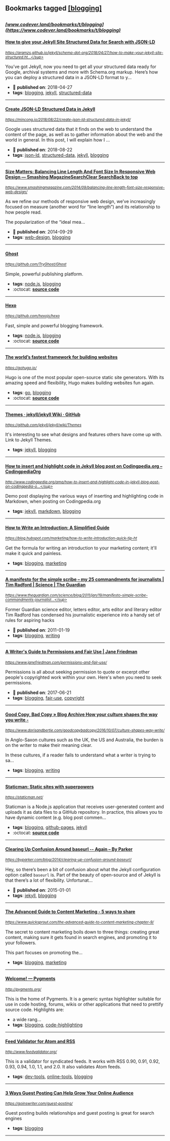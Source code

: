 ## Bookmarks tagged [[blogging]](https://www.codever.land/search?q=[blogging])

_<sup><sup>[www.codever.land/bookmarks/t/blogging](https://www.codever.land/bookmarks/t/blogging)</sup></sup>_
---
#### [How to give your Jekyll Site Structured Data for Search with JSON-LD](https://aramzs.github.io/jekyll/schema-dot-org/2018/04/27/how-to-make-your-jekyll-site-structured.html)
_<sup>https://aramzs.github.io/jekyll/schema-dot-org/2018/04/27/how-to-make-your-jekyll-site-structured.ht...</sup>_

You’ve got Jekyll, now you need to get all your structured data ready for Google, archival systems and more with Schema.org markup. Here’s how you can deploy a structured data in a JSON-LD format to y...
* :calendar: **published on**: 2018-04-27
* **tags**: [blogging](../tagged/blogging.md), [jekyll](../tagged/jekyll.md), [structured-data](../tagged/structured-data.md)
---
#### [Create JSON-LD Structured Data in Jekyll ](https://mincong.io/2018/08/22/create-json-ld-structured-data-in-jekyll/)
_<sup>https://mincong.io/2018/08/22/create-json-ld-structured-data-in-jekyll/</sup>_

Google uses structured data that it finds on the web to understand the content of the page, as well as to gather information about the web and the world in general. In this post, I will explain how I ...
* :calendar: **published on**: 2018-08-22
* **tags**: [json-ld](../tagged/json-ld.md), [structured-data](../tagged/structured-data.md), [jekyll](../tagged/jekyll.md), [blogging](../tagged/blogging.md)
---
#### [Size Matters: Balancing Line Length And Font Size In Responsive Web Design — Smashing MagazineSearchClear SearchBack to top](https://www.smashingmagazine.com/2014/09/balancing-line-length-font-size-responsive-web-design/)
_<sup>https://www.smashingmagazine.com/2014/09/balancing-line-length-font-size-responsive-web-design/</sup>_

As we refine our methods of responsive web design, we’ve increasingly focused on measure (another word for “line length”) and its relationship to how people read.

The popularization of the “ideal mea...
* :calendar: **published on**: 2014-09-29
* **tags**: [web-design](../tagged/web-design.md), [blogging](../tagged/blogging.md)
---
#### [Ghost](https://github.com/TryGhost/Ghost)
_<sup>https://github.com/TryGhost/Ghost</sup>_

Simple, powerful publishing platform.
* **tags**: [node.js](../tagged/node.js.md), [blogging](../tagged/blogging.md)
* :octocat: **[source code](https://github.com/TryGhost/Ghost)**
---
#### [Hexo](https://github.com/hexojs/hexo)
_<sup>https://github.com/hexojs/hexo</sup>_

Fast, simple and powerful blogging framework.
* **tags**: [node.js](../tagged/node.js.md), [blogging](../tagged/blogging.md)
* :octocat: **[source code](https://github.com/hexojs/hexo)**
---
#### [The world’s fastest framework for building websites](https://gohugo.io/)
_<sup>https://gohugo.io/</sup>_

Hugo is one of the most popular open-source static site generators. With its amazing speed and flexibility, Hugo makes building websites fun again.
* **tags**: [go](../tagged/go.md), [blogging](../tagged/blogging.md)
* :octocat: **[source code](https://github.com/gohugoio/hugo)**
---
#### [Themes · jekyll/jekyll Wiki · GitHub](https://github.com/jekyll/jekyll/wiki/Themes)
_<sup>https://github.com/jekyll/jekyll/wiki/Themes</sup>_

It's interesting to see what designs and features others have come up with. Link to Jekyll Themes.
* **tags**: [jekyll](../tagged/jekyll.md), [blogging](../tagged/blogging.md)
---
#### [How to insert and highlight code in Jekyll blog post on Codingpedia.org – CodingpediaOrg](http://www.codingpedia.org/ama/how-to-insert-and-highlight-code-in-jekyll-blog-post-on-codingpedia-org)
_<sup>http://www.codingpedia.org/ama/how-to-insert-and-highlight-code-in-jekyll-blog-post-on-codingpedia-o...</sup>_

Demo post displaying the various ways of inserting and highlighting code in Markdown, when posting on Codingpedia.org
* **tags**: [jekyll](../tagged/jekyll.md), [markdown](../tagged/markdown.md), [blogging](../tagged/blogging.md)
---
#### [How to Write an Introduction: A Simplified Guide](https://blog.hubspot.com/marketing/how-to-write-introduction-quick-tip-ht)
_<sup>https://blog.hubspot.com/marketing/how-to-write-introduction-quick-tip-ht</sup>_

Get the formula for writing an introduction to your marketing content; it'll make it quick and painless.
* **tags**: [blogging](../tagged/blogging.md), [marketing](../tagged/marketing.md)
---
#### [A manifesto for the simple scribe – my 25 commandments for journalists | Tim Radford | Science | The Guardian](https://www.theguardian.com/science/blog/2011/jan/19/manifesto-simple-scribe-commandments-journalists)
_<sup>https://www.theguardian.com/science/blog/2011/jan/19/manifesto-simple-scribe-commandments-journalist...</sup>_

Former Guardian science editor, letters editor, arts editor and literary editor Tim Radford has condensed his journalistic experience into a handy set of rules for aspiring hacks
* :calendar: **published on**: 2011-01-19
* **tags**: [blogging](../tagged/blogging.md), [writing](../tagged/writing.md)
---
#### [A Writer's Guide to Permissions and Fair Use | Jane Friedman](https://www.janefriedman.com/permissions-and-fair-use/)
_<sup>https://www.janefriedman.com/permissions-and-fair-use/</sup>_

Permissions is all about seeking permission to quote or excerpt other people's copyrighted work within your own. Here's when you need to seek permissions.
* :calendar: **published on**: 2017-06-21
* **tags**: [blogging](../tagged/blogging.md), [fair-use](../tagged/fair-use.md), [copyright](../tagged/copyright.md)
---
#### [Good Copy, Bad Copy  » Blog Archive  How your culture shapes the way you write -](https://www.dorisandbertie.com/goodcopybadcopy/2016/10/07/culture-shapes-way-write/)
_<sup>https://www.dorisandbertie.com/goodcopybadcopy/2016/10/07/culture-shapes-way-write/</sup>_

In Anglo-Saxon cultures such as the UK, the US and Australia, the burden is on the writer to make their meaning clear.

In these cultures, if a reader fails to understand what a writer is trying to sa...
* **tags**: [blogging](../tagged/blogging.md), [writing](../tagged/writing.md)
---
#### [Staticman: Static sites with superpowers](https://staticman.net/)
_<sup>https://staticman.net/</sup>_

Staticman is a Node.js application that receives user-generated content and uploads it as data files to a GitHub repository. In practice, this allows you to have dynamic content (e.g. blog post commen...
* **tags**: [blogging](../tagged/blogging.md), [github-pages](../tagged/github-pages.md), [jekyll](../tagged/jekyll.md)
* :octocat: **[source code](https://github.com/eduardoboucas/staticman)**
---
#### [Clearing Up Confusion Around baseurl -- Again – By Parker](https://byparker.com/blog/2014/clearing-up-confusion-around-baseurl/)
_<sup>https://byparker.com/blog/2014/clearing-up-confusion-around-baseurl/</sup>_

Hey, so there’s been a bit of confusion about what the Jekyll configuration option called `baseurl` is. Part of the beauty of open-source and of Jekyll is that there’s a lot of flexibility. Unfortunat...
* :calendar: **published on**: 2015-01-01
* **tags**: [jekyll](../tagged/jekyll.md), [blogging](../tagged/blogging.md)
---
#### [The Advanced Guide to Content Marketing - 5 ways to share](https://www.quicksprout.com/the-advanced-guide-to-content-marketing-chapter-9/)
_<sup>https://www.quicksprout.com/the-advanced-guide-to-content-marketing-chapter-9/</sup>_

The secret to content marketing boils down to three things: creating great content, making sure it gets found in search engines, and promoting it to your followers.

This part focuses on promoting the...
* **tags**: [blogging](../tagged/blogging.md), [marketing](../tagged/marketing.md)
---
#### [Welcome! — Pygments](http://pygments.org/)
_<sup>http://pygments.org/</sup>_

This is the home of Pygments. It is a generic syntax highlighter suitable for use in code hosting, forums, wikis or other applications that need to prettify source code. Highlights are:

* a wide rang...
* **tags**: [blogging](../tagged/blogging.md), [code-highlighting](../tagged/code-highlighting.md)
---
#### [Feed Validator for Atom and RSS](http://www.feedvalidator.org/)
_<sup>http://www.feedvalidator.org/</sup>_

This is a validator for syndicated feeds. It works with RSS 0.90, 0.91, 0.92, 0.93, 0.94, 1.0, 1.1, and 2.0. It also validates Atom feeds.
* **tags**: [dev-tools](../tagged/dev-tools.md), [online-tools](../tagged/online-tools.md), [blogging](../tagged/blogging.md)
---
#### [3 Ways Guest Posting Can Help Grow Your Online Audience](https://goinswriter.com/guest-posting/)
_<sup>https://goinswriter.com/guest-posting/</sup>_

Guest posting builds relationships and guest posting is great for search engines
* **tags**: [blogging](../tagged/blogging.md)
---
